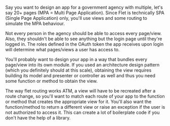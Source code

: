 Say you want to design an app for a government agency with multiple, let's say 20+ pages (MPA = Multi Page Application). Since Flet is technically SPA (Single Page Application) only, you'll use views and some routing to simulate the MPA behaviour. 

Not every person in the agency should be able to access every page/view. Also, they shouldn't be able to see anything but the login page until they're logged in. The roles defined in the OAuth token the app receives upon login will determine what pages/views a user has access to. 

You'll probably want to design your app in a way that bundles every page/view into its own module. If you used an architecture design pattern (which you definitely should at this scale), obtaining the view requires building its model and presenter or controller as well and thus you need some function or method to obtain the view. 

The way flet routing works ATM, a view will have to be recreated after a route change, so you'll want to match each route of your app to the function or method that creates the appropriate view for it. You'll also want the function/method to return a different view or raise an exception if the user is not authorized to access it. This can create a lot of boilerplate code if you don't have the help of a library.
